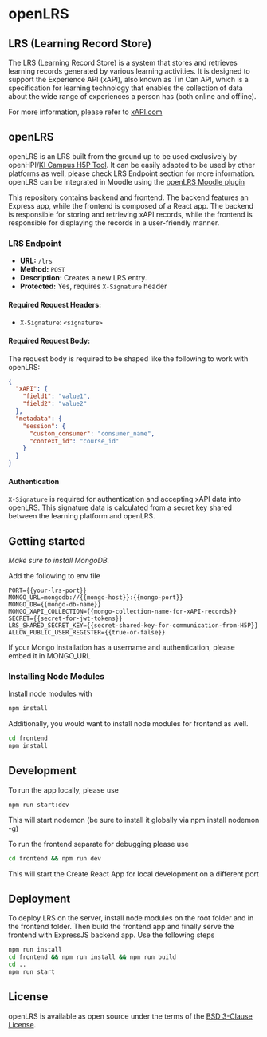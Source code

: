 # openLRS

## LRS (Learning Record Store)

The LRS (Learning Record Store) is a system that stores and retrieves learning records generated by various learning activities. It is designed to support the Experience API (xAPI), also known as Tin Can API, which is a specification for learning technology that enables the collection of data about the wide range of experiences a person has (both online and offline).

For more information, please refer to [xAPI.com](https://xapi.com/learning-record-store/)

## openLRS

openLRS is an LRS built from the ground up to be used exclusively by openHPI/[KI Campus H5P Tool](https://github.com/KI-Campus/h5p-lti-1p0-provider). It can be easily adapted to be used by other platforms as well, please check LRS Endpoint section for more information. openLRS can be integrated in Moodle using the [openLRS Moodle plugin](https://github.com/KI-Campus/LRS-Moodle)

This repository contains backend and frontend. The backend features an Express app, while the frontend is composed of a React app. The backend is responsible for storing and retrieving xAPI records, while the frontend is responsible for displaying the records in a user-friendly manner.

### LRS Endpoint

- **URL:** `/lrs`
- **Method:** `POST`
- **Description:** Creates a new LRS entry.
- **Protected:** Yes, requires `X-Signature` header

#### Required Request Headers:

- `X-Signature`: `<signature>`

#### Required Request Body:

The request body is required to be shaped like the following to work with openLRS:

```json
{
  "xAPI": {
    "field1": "value1",
    "field2": "value2"
  },
  "metadata": {
    "session": {
      "custom_consumer": "consumer_name",
      "context_id": "course_id"
    }
  }
}
```

#### Authentication

`X-Signature` is required for authentication and accepting xAPI data into openLRS. This signature data is calculated from a secret key shared between the learning platform and openLRS.

## Getting started

_Make sure to install MongoDB._

Add the following to env file

```
PORT={{your-lrs-port}}
MONGO_URL=mongodb://{{mongo-host}}:{{mongo-port}}
MONGO_DB={{mongo-db-name}}
MONGO_XAPI_COLLECTION={{mongo-collection-name-for-xAPI-records}}
SECRET={{secret-for-jwt-tokens}}
LRS_SHARED_SECRET_KEY={{secret-shared-key-for-communication-from-H5P}}
ALLOW_PUBLIC_USER_REGISTER={{true-or-false}}
```

If your Mongo installation has a username and authentication, please embed it in MONGO_URL

### Installing Node Modules

Install node modules with

```sh
npm install
```

Additionally, you would want to install node modules for frontend as well.

```sh
cd frontend
npm install
```

## Development

To run the app locally, please use

```sh
npm run start:dev
```

This will start nodemon (be sure to install it globally via npm install nodemon -g)

To run the frontend separate for debugging please use

```sh
cd frontend && npm run dev
```

This will start the Create React App for local development on a different port

## Deployment

To deploy LRS on the server, install node modules on the root folder and in the frontend folder. Then build the frontend app and finally serve the frontend with ExpressJS backend app. Use the following steps

```sh
npm run install
cd frontend && npm run install && npm run build
cd ..
npm run start
```

## License

openLRS is available as open source under the terms of the [BSD 3-Clause License](https://opensource.org/licenses/BSD-3-clause).

